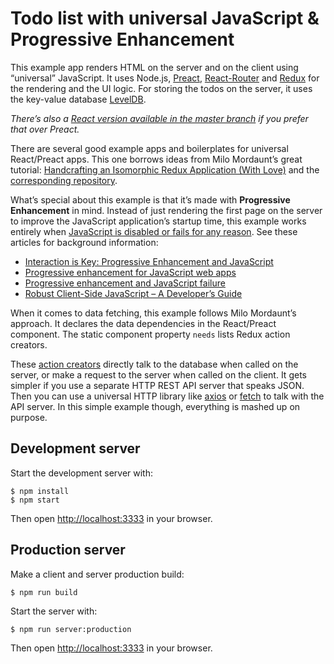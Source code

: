 # Todo list with universal JavaScript &amp; Progressive Enhancement

This example app renders HTML on the server and on the client using “universal” JavaScript. It uses Node.js, [Preact](https://preactjs.com/), [React-Router](https://github.com/rackt/react-router) and [Redux](https://github.com/rackt/redux) for the rendering and the UI logic. For storing the todos on the server, it uses the key-value database [LevelDB](http://leveldb.org/).

_There’s also a [React version available in the master branch](https://github.com/molily/universal-progressive-todos) if you prefer that over Preact._

There are several good example apps and boilerplates for universal React/Preact apps. This one borrows ideas from Milo Mordaunt’s great tutorial: [Handcrafting an Isomorphic Redux Application (With Love)](https://medium.com/front-end-developers/handcrafting-an-isomorphic-redux-application-with-love-40ada4468af4) and the [corresponding repository](https://github.com/bananaoomarang/isomorphic-redux).

What’s special about this example is that it’s made with **Progressive Enhancement** in mind. Instead of just rendering the first page on the server to improve the JavaScript application’s startup time, this example works entirely when [JavaScript is disabled or fails for any reason](http://kryogenix.org/code/browser/everyonehasjs.html). See these articles for background information:

- [Interaction is Key: Progressive Enhancement and JavaScript](https://molily.de/interaction-is-key/)
- [Progressive enhancement for JavaScript web apps](https://molily.de/single-page-apps/)
- [Progressive enhancement and JavaScript failure](https://molily.de/javascript-failure/)
- [Robust Client-Side JavaScript – A Developer’s Guide](https://molily.de/robust-javascript/)

When it comes to data fetching, this example follows Milo Mordaunt’s approach. It declares the data dependencies in the React/Preact component. The static component property `needs` lists Redux action creators.

These [action creators](src/actions/todosActions.js) directly talk to the database when called on the server, or make a request to the server when called on the client. It gets simpler if you use a separate HTTP REST API server that speaks JSON. Then you can use a universal HTTP library like [axios](https://github.com/mzabriskie/axios) or [fetch](https://github.com/matthew-andrews/isomorphic-fetch) to talk with the API server. In this simple example though, everything is mashed up on purpose.

## Development server

Start the development server with:

```
$ npm install
$ npm start
```

Then open [http://localhost:3333](http://localhost:3333) in your browser.

## Production server

Make a client and server production build:

```
$ npm run build
```

Start the server with:

```
$ npm run server:production
```

Then open [http://localhost:3333](http://localhost:3333) in your browser.
